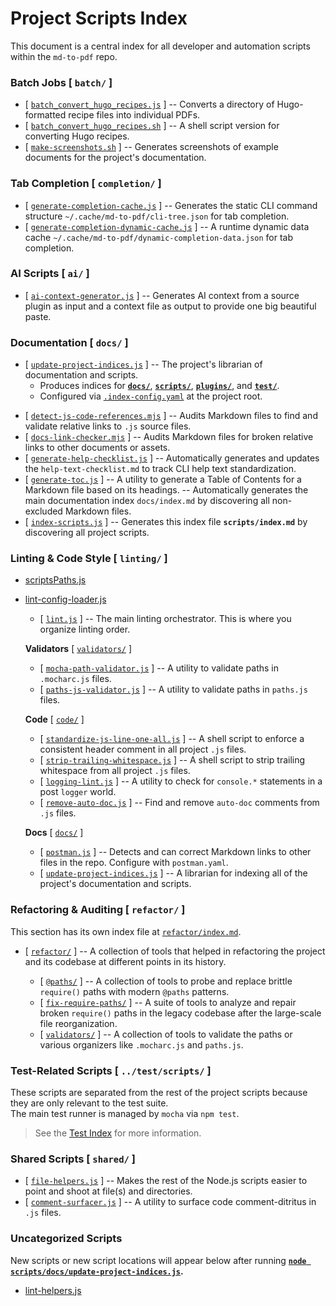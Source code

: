 # Project Scripts Index

This document is a central index for all developer and automation scripts within the `md-to-pdf` repo.

### Batch Jobs [ `batch/` ]

  - [ [`batch_convert_hugo_recipes.js`](batch/batch_convert_hugo_recipes.js) ]
    -- Converts a directory of Hugo-formatted recipe files into individual PDFs.
  - [ [`batch_convert_hugo_recipes.sh`](batch/batch_convert_hugo_recipes.sh) ]
    -- A shell script version for converting Hugo recipes.
  - [ [`make-screenshots.sh`](batch/make-screenshots.sh) ]
    -- Generates screenshots of example documents for the project's documentation.

### Tab Completion [ `completion/` ]

  - [ [`generate-completion-cache.js`](completion/generate-completion-cache.js) ]
    -- Generates the static CLI command structure `~/.cache/md-to-pdf/cli-tree.json` for tab completion.
  - [ [`generate-completion-dynamic-cache.js`](completion/generate-completion-dynamic-cache.js) ]
    -- A runtime dynamic data cache `~/.cache/md-to-pdf/dynamic-completion-data.json` for tab completion.

### AI Scripts [ `ai/` ] 

  - [ [`ai-context-generator.js`](ai/ai-context-generator.js) ]
    -- Generates AI context from a source plugin as input and a context file as output to provide one big beautiful paste.

### Documentation [ `docs/` ]

  * [ [`update-project-indices.js`](docs/update-project-indices.js) ]
    -- The project's librarian of documentation and scripts.
    * Produces indices for
      [**`docs/`**](index.md),
      [**`scripts/`**](../scripts/index.md),
      [**`plugins/`**](../plugins/index.md), and
      [**`test/`**](../test/index.md).  
    * Configured via [`.index-config.yaml`](../.index-config.yaml) at the project root.

  - [ [`detect-js-code-references.mjs`](docs/detect-js-code-references.mjs) ]
    -- Audits Markdown files to find and validate relative links to `.js` source files.
  - [ [`docs-link-checker.mjs`](docs/docs-link-checker.mjs) ]
    -- Audits Markdown files for broken relative links to other documents or assets.
  - [ [`generate-help-checklist.js`](docs/generate-help-checklist.js) ]
    -- Automatically generates and updates the `help-text-checklist.md` to track CLI help text standardization.
  - [ [`generate-toc.js`](docs/generate-toc.js) ]
    -- A utility to generate a Table of Contents for a Markdown file based on its headings.
    -- Automatically generates the main documentation index `docs/index.md` by discovering all non-excluded Markdown files.
  - [ [`index-scripts.js`](docs/index-scripts.js) ]
    -- Generates this index file **`scripts/index.md`** by discovering all project scripts.

### Linting & Code Style [ `linting/` ]
- [scriptsPaths.js](scriptsPaths.js)
- [lint-config-loader.js](shared/lint-config-loader.js)

  - [ [`lint.js`](linting/lint.js) ]
    -- The main linting orchestrator. This is where you organize linting order.

  **Validators** [ [`validators/`](linting/validators/) ]
  - [ [`mocha-path-validator.js`](linting/validators/mocha-path-validator.js) ]
    -- A utility to validate paths in `.mocharc.js` files.
  - [ [`paths-js-validator.js`](linting/validators/paths-js-validator.js) ]
    -- A utility to validate paths in `paths.js` files.

  **Code** [ [`code/`](linting/code/) ]
  - [ [`standardize-js-line-one-all.js`](linting/code/standardize-js-line-one-all.js) ]
    -- A shell script to enforce a consistent header comment in all project `.js` files.
  - [ [`strip-trailing-whitespace.js`](linting/code/strip-trailing-whitespace.js) ]
    -- A shell script to strip trailing whitespace from all project `.js` files.
  - [ [`logging-lint.js`](linting/code/logging-lint.js) ]
    -- A utility to check for `console.*` statements in a post `logger` world.
  - [ [`remove-auto-doc.js`](linting/code/remove-auto-doc.js) ]
    -- Find and remove `auto-doc` comments from `.js` files.

  **Docs** [ [`docs/`](linting/docs/) ]
  - [ [`postman.js`](linting/docs/postman.js) ]
    -- Detects and can correct Markdown links to other files in the repo.  Configure with `postman.yaml`.
  - [ [`update-project-indices.js`](linting/docs/update-project-indices.js) ]
    -- A librarian for indexing all of the project's documentation and scripts.

### Refactoring & Auditing [ `refactor/` ]

  This section has its own index file at [`refactor/index.md`](refactor/index.md).

  - [ [`refactor/`](refactor/) ]
    -- A collection of tools that helped in refactoring the project and its codebase at different points in its history.
    
    - [ [`@paths/`](refactor/@paths/) ]
      -- A collection of tools to probe and replace brittle `require()` paths with modern `@paths` patterns.
    - [ [`fix-require-paths/`](refactor/fix-require-paths/) ]
      -- A suite of tools to analyze and repair broken `require()` paths in the legacy codebase after the large-scale file reorganization.
    - [ [`validators/`](refactor/validators/) ]
      -- A collection of tools to validate the paths or various organizers like `.mocharc.js` and `paths.js`.

### Test-Related Scripts [ `../test/scripts/` ]

  These scripts are separated from the rest of the project scripts because they are only relevant to the test suite.  
  The main test runner is managed by `mocha` via `npm test`.

  > See the [Test Index](../test/index.md) for more information.


### Shared Scripts [ `shared/` ]

  - [ [`file-helpers.js`](shared/file-helpers.js) ] -- Makes the rest of the Node.js scripts easier to point and shoot at file(s) and directories.
  - [ [`comment-surfacer.js`](shared/comment-surfacer.js) ]
    -- A utility to surface code comment-ditritus in `.js` files.

### Uncategorized Scripts

New scripts or new script locations will appear below after running **[`node scripts/docs/update-project-indices.js`](../scripts/docs/update-project-indices.js).**

<!-- uncategorized-start -->
- [lint-helpers.js](shared/lint-helpers.js)
<!-- uncategorized-end -->
